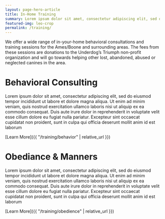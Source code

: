 ```yaml
---
layout: page-hero-article
title: In-Home Training
summary: Lorem ipsum dolor sit amet, consectetur adipiscing elit, sed do eiusmod tempor incididunt ut labore et dolore magna aliqua.
featured-img: leo-crop
permalink: /training/
---
```


We offer a wide range of in-your-home behavioral consultations and training sessions for the Ames/Boone and surrounding areas. The fees from these sessions are donations to the Underdog’s Triumph non-profit organization and will go towards helping other lost, abandoned, abused or neglected canines in the area.

# Behavioral Consulting

Lorem ipsum dolor sit amet, consectetur adipiscing elit, sed do eiusmod tempor incididunt ut labore et dolore magna aliqua. Ut enim ad minim veniam, quis nostrud exercitation ullamco laboris nisi ut aliquip ex ea commodo consequat. Duis aute irure dolor in reprehenderit in voluptate velit esse cillum dolore eu fugiat nulla pariatur. Excepteur sint occaecat cupidatat non proident, sunt in culpa qui officia deserunt mollit anim id est laborum

[Learn More]({{ "/training/behavior" | relative_url }})


# Obediance & Manners

Lorem ipsum dolor sit amet, consectetur adipiscing elit, sed do eiusmod tempor incididunt ut labore et dolore magna aliqua. Ut enim ad minim veniam, quis nostrud exercitation ullamco laboris nisi ut aliquip ex ea commodo consequat. Duis aute irure dolor in reprehenderit in voluptate velit esse cillum dolore eu fugiat nulla pariatur. Excepteur sint occaecat cupidatat non proident, sunt in culpa qui officia deserunt mollit anim id est laborum

[Learn More]({{ "/training/obedience" | relative_url }})